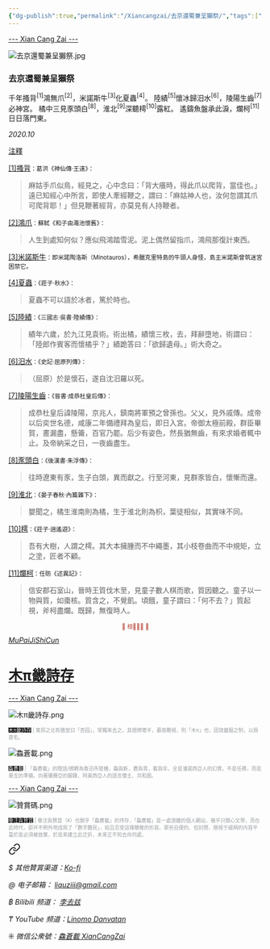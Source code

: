 ```yaml
---
{"dg-publish":true,"permalink":"/Xiancangzai/去京還蜀兼呈獺祭/","tags":["李去兹","木π畿詩存","旧诗"],"created":"2024-01-29T13:08:36.834+08:00"}
---
```



<div class="splitline"><a href="https://www.xiancangzai.com/">--- Xian Cang Zai ---</a></div>

![去京還蜀兼呈獺祭.jpg](/img/user/%E9%99%84%E4%BB%B6/attachment/%E5%8E%BB%E4%BA%AC%E9%82%84%E8%9C%80%E5%85%BC%E5%91%88%E7%8D%BA%E7%A5%AD.jpg)

### 去京還蜀兼呈獺祭

千年搔背<sup>[1]</sup>鴻無爪<sup>[2]</sup>，米諾斯牛<sup>[3]</sup>化夏蟲<sup>[4]</sup>。
陸績<sup>[5]</sup>懷冰歸汨水<sup>[6]</sup>，陵陽生齒<sup>[7]</sup>必神宮。
橘中三見豕頭白<sup>[8]</sup>，淮北<sup>[9]</sup>深聽樗<sup>[10]</sup>露紅。
遙鑄魚盤承此淚，爛柯<sup>[11]</sup>日日落門東。

<cite>2020.10</cite>

<div class="spacer"></div>

<div class="note"><ins>注釋</ins></div>

<ins>[1]搔背</ins><small>：葛洪《神仙傳·王遠》：</small>

> 麻姑手爪似鳥，經見之，心中念曰：「背大癢時，得此爪以爬背，當佳也。」遠已知經心中所言，即使人牽經鞭之，謂曰：「麻姑神人也，汝何忽謂其爪可爬背耶！」但見鞭著經背，亦莫見有人持鞭者。

<ins>[2]鴻爪</ins><small>：蘇軾《和子由澠池懷舊》：</small>

> 人生到處知何似？應似飛鴻踏雪泥。泥上偶然留指爪，鴻飛那復計東西。

<ins>[3]米諾斯牛</ins><small>：即米諾陶洛斯（Minotauros），希臘克里特島的牛頭人身怪，島主米諾斯曾筑迷宮困禁它。</small>

<ins>[4]夏蟲</ins><small>：《莊子·秋水》：</small>

> 夏蟲不可以語於冰者，篤於時也。

<ins>[5]陸績</ins><small>：《三國志·吳書·陸績傳》：</small>

> 績年六歲，於九江見袁術。術出橘，績懷三枚，去，拜辭墮地，術謂曰：「陸郎作賓客而懷橘乎？」績跪答曰：「欲歸遺母。」術大奇之。

<ins>[6]汨水</ins><small>：《史記·屈原列傳》：</small>

> （屈原）於是懷石，遂自沈汨羅以死。

<ins>[7]陵陽生齒</ins><small>：《晉書·成恭杜皇后傳》：</small>

> 成恭杜皇后諱陵陽，京兆人，鎮南將軍預之曾孫也。父乂，見外戚傳。成帝以后奕世名德，咸康二年備禮拜為皇后，即日入宮。帝御太極前殿，群臣畢賀，晝漏盡，懸籥，百官乃罷。后少有姿色，然長猶無齒，有來求婚者輒中止。及帝納采之日，一夜齒盡生。

<ins>[8]豕頭白</ins><small>：《後漢書·朱浮傳》：</small>

> 往時遼東有豕，生子白頭，異而獻之。行至河東，見群豕皆白，懷慚而還。

<ins>[9]淮北</ins><small>：《晏子春秋·內篇雜下》：</small>

> 嬰聞之，橘生淮南則為橘，生于淮北則為枳，葉徒相似，其實味不同。

<ins>[10]樗</ins><small>：《莊子·逍遙遊》：</small>

> 吾有大樹，人謂之樗。其大本擁腫而不中繩墨，其小枝卷曲而不中規矩，立之塗，匠者不顧。

<ins>[11]爛柯</ins><small>：任昉《述異記》：</small>

> 信安郡石室山，晉時王質伐木至，見童子數人棋而歌，質因聽之。童子以一物與質，如棗核。質含之，不覺飢。頃餓，童子謂曰：「何不去？」質起視，斧柯盡爛。既歸，無復時人。

<div class="spacer"></div>

<p style="text-align:center;color:#B54434;font-size:0.8em;">▮ 相𨳹󾗖􁴆 ▮</p>

<div class="header-container">
    <div class="triangle"></div>
    <div class="collect-media" style="background-image: url('https://www.xiancangzai.com/img/user/%E9%99%84%E4%BB%B6/%E9%99%84%E4%BB%B62024/%E6%9C%A8%CF%80%E7%95%BF%E8%A9%A9%E5%AD%98.png');">
        <a href="https://www.xiancangzai.com/Xiancangzai/%E6%9C%A8%CF%80%E7%95%BF%E8%A9%A9%E5%AD%98/" class="ncard-link"></a>
        <div class="collect-text">
            <a href="https://www.xiancangzai.com/Xiancangzai/%E6%9C%A8%CF%80%E7%95%BF%E8%A9%A9%E5%AD%98/">
                <cite>MuPaiJiShiCun</cite>
                <h1>木π畿詩存</h1>
            </a>
        </div>
    </div>
</div>

<div class="splitline"><a href="https://www.xiancangzai.com/">--- Xian Cang Zai ---</a></div>

![木π畿詩存.png](/img/user/%E9%99%84%E4%BB%B6/%E9%99%84%E4%BB%B62024/%E6%9C%A8%CF%80%E7%95%BF%E8%A9%A9%E5%AD%98.png)

<p style="font-size:0.7em; color:#999ea2"><ins style="font-size:1em;background: black;color:white">木π畿詩存</ins> | 寓邸之北有膳堂曰「杏园」，常獨來去之，其燈牌壞半，暮夜瞻視，則「木π」也，因效畿服之制，以爲齋名。</p>

![鱻蒼載.png](/img/user/%E9%99%84%E4%BB%B6/%E9%99%84%E4%BB%B62024/%E9%B1%BB%E8%92%BC%E8%BC%89.png)

<p style="font-size:0.7em; color:#999ea2"><ins style="font-size:1em;background: black;color:white">鱻蒼載</ins> | 「鱻蒼載」的隱語/鴘轉為魯迅所發機，鱻與新，蒼與青，載與年，全是潘諾西亞人的幻覺，不是任務，而是悬亙的準備，向著彌賽亞的腳踵、阿美西亞人的語言僭主、共和囻。</p>

<div class="splitline"><a href="https://www.xiancangzai.com/">--- Xian Cang Zai ---</a></div>

![贊賞碼.png](/img/user/%E9%99%84%E4%BB%B6/%E9%99%84%E4%BB%B62024/%E8%B4%8A%E8%B3%9E%E7%A2%BC.png)

<p style="font-size:0.7em; color:#999ea2"><ins style="font-size:1em;background: black;color:white">眷注與贊賞</ins> | 眷注與贊賞（¥）也關乎「鱻蒼載」的持存，「鱻蒼載」是一處游離的個人網站，幾乎只關心文學，而在此時代，卻并不例外地成爲了「數字難民」，姑且忍受這樣驕稚的形容。那些自便的、但封閉、敞視于威柄的内容平臺於是必須被放棄，於是來建立此迂折，未來正不知去向何處。</p>


<div class="transclusion internal-embed is-loaded"><a class="markdown-embed-link" href="/Xiancangzai/LinkTree/" aria-label="Open link"><svg xmlns="http://www.w3.org/2000/svg" width="24" height="24" viewBox="0 0 24 24" fill="none" stroke="currentColor" stroke-width="2" stroke-linecap="round" stroke-linejoin="round" class="svg-icon lucide-link"><path d="M10 13a5 5 0 0 0 7.54.54l3-3a5 5 0 0 0-7.07-7.07l-1.72 1.71"></path><path d="M14 11a5 5 0 0 0-7.54-.54l-3 3a5 5 0 0 0 7.07 7.07l1.71-1.71"></path></svg></a><div class="markdown-embed">





<cite>$ 其他贊賞渠道：[Ko-fi](https://ko-fi.com/xiancangzai)</cite>

<cite>@ 电子邮箱： liquziii@gmail.com </cite>

<cite>฿ Bilibili 频道： [李去兹](https://space.bilibili.com/1676863200)</cite>

<cite>₸ YouTube 频道：[Linomo Danvatan](http://www.youtube.com/@LinomoDanvatan) </cite>

<cite>⁜ 微信公衆號：[鱻蒼載 XianCangZai](https://mp.weixin.qq.com/s/yneTMt9zIapGXF9yfuvOkg)</cite>


</div></div>

